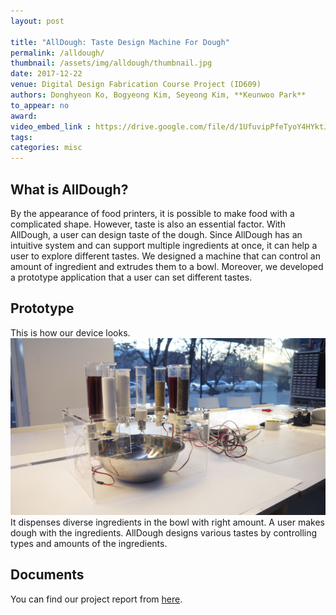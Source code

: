 ```yaml
---
layout: post

title: "AllDough: Taste Design Machine For Dough"
permalink: /alldough/
thumbnail: /assets/img/alldough/thumbnail.jpg
date: 2017-12-22
venue: Digital Design Fabrication Course Project (ID609)
authors: Donghyeon Ko, Bogyeong Kim, Seyeong Kim, **Keunwoo Park**
to_appear: no
award:
video_embed_link : https://drive.google.com/file/d/1UfuvipPfeTyoY4HYktJ4U2cqRM7g8FpK/preview
tags:
categories: misc
---
```


## What is AllDough?

By the appearance of food printers, it is possible to make food with a complicated shape. However, taste is also an essential factor. With AllDough, a user can design taste of the dough. Since AllDough has an intuitive system and can support multiple ingredients at once, it can help a user to explore different tastes. We designed a machine that can control an amount of ingredient and extrudes them to a bowl. Moreover, we developed a prototype application that a user can set different tastes.

## Prototype
This is how our device looks.
![device](/assets/img/alldough/device.jpg)
It dispenses diverse ingredients in the bowl with right amount. A user makes dough with the ingredients. AllDough designs various tastes by controlling types and amounts of the ingredients.
## Documents
You can find our project report from [here](https://drive.google.com/file/d/1qB78pGKA9H-iAk9TGof2DtK4xMbj-dkV/view?usp=sharing).
